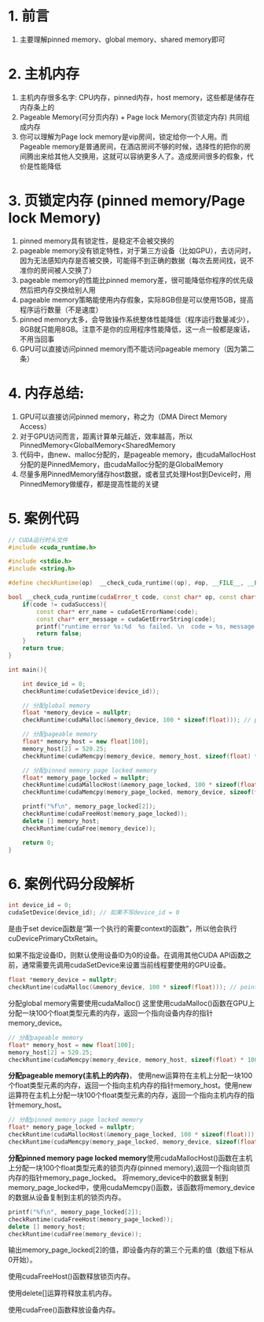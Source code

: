 # 1. 前言
1. 主要理解pinned memory、global memory、shared memory即可

# 2. 主机内存
1. 主机内存很多名字: CPU内存，pinned内存，host memory，这些都是储存在内存条上的
2. Pageable Memory(可分页内存) + Page lock Memory(页锁定内存) 共同组成内存
3. 你可以理解为Page lock memory是vip房间，锁定给你一个人用。而Pageable memory是普通房间，在酒店房间不够的时候，选择性的把你的房间腾出来给其他人交换用，这就可以容纳更多人了。造成房间很多的假象，代价是性能降低
# 3. 页锁定内存 (pinned memory/Page lock Memory)
1. pinned memory具有锁定性，是稳定不会被交换的
2. pageable memory没有锁定特性，对于第三方设备（比如GPU），去访问时，因为无法感知内存是否被交换，可能得不到正确的数据（每次去房间找，说不准你的房间被人交换了）
3. pageable memory的性能比pinned memory差，很可能降低你程序的优先级然后把内存交换给别人用
4. pageable memory策略能使用内存假象，实际8GB但是可以使用15GB，提高程序运行数量（不是速度）
5. pinned memory太多，会导致操作系统整体性能降低（程序运行数量减少），8GB就只能用8GB。注意不是你的应用程序性能降低，这一点一般都是废话，不用当回事
6. GPU可以直接访问pinned memory而不能访问pageable memory（因为第二条）


# 4. 内存总结:
1. GPU可以直接访问pinned memory，称之为（DMA Direct Memory Access）
2. 对于GPU访问而言，距离计算单元越近，效率越高，所以PinnedMemory<GlobalMemory<SharedMemory
3. 代码中，由new、malloc分配的，是pageable memory，由cudaMallocHost分配的是PinnedMemory，由cudaMalloc分配的是GlobalMemory
4. 尽量多用PinnedMemory储存host数据，或者显式处理Host到Device时，用PinnedMemory做缓存，都是提高性能的关键

# 5. 案例代码
```cpp
// CUDA运行时头文件
#include <cuda_runtime.h>

#include <stdio.h>
#include <string.h>

#define checkRuntime(op)  __check_cuda_runtime((op), #op, __FILE__, __LINE__)

bool __check_cuda_runtime(cudaError_t code, const char* op, const char* file, int line){
    if(code != cudaSuccess){    
        const char* err_name = cudaGetErrorName(code);    
        const char* err_message = cudaGetErrorString(code);  
        printf("runtime error %s:%d  %s failed. \n  code = %s, message = %s\n", file, line, op, err_name, err_message);   
        return false;
    }
    return true;
}

int main(){

    int device_id = 0;
    checkRuntime(cudaSetDevice(device_id));

    // 分配global memory
    float *memory_device = nullptr;
    checkRuntime(cudaMalloc(&memory_device, 100 * sizeof(float))); // pointer to device

    // 分配pageable memory
    float* memory_host = new float[100];
    memory_host[2] = 520.25;
    checkRuntime(cudaMemcpy(memory_device, memory_host, sizeof(float) * 100, cudaMemcpyHostToDevice)); // 返回的地址是开辟的device地址，存放在memory_device

    // 分配pinned memory page locked memory
    float* memory_page_locked = nullptr;
    checkRuntime(cudaMallocHost(&memory_page_locked, 100 * sizeof(float))); // 返回的地址是被开辟的pin memory的地址，存放在memory_page_locked
    checkRuntime(cudaMemcpy(memory_page_locked, memory_device, sizeof(float) * 100, cudaMemcpyDeviceToHost)); // 

    printf("%f\n", memory_page_locked[2]);
    checkRuntime(cudaFreeHost(memory_page_locked));
    delete [] memory_host;
    checkRuntime(cudaFree(memory_device)); 

    return 0;
}
```

# 6. 案例代码分段解析
```cpp
int device_id = 0;
cudaSetDevice(device_id); // 如果不写device_id = 0
```
是由于set device函数是“第一个执行的需要context的函数”，所以他会执行cuDevicePrimaryCtxRetain。

如果不指定设备ID，则默认使用设备ID为0的设备。在调用其他CUDA API函数之前，通常需要先调用cudaSetDevice来设置当前线程要使用的GPU设备。

```cpp
float *memory_device = nullptr;
checkRuntime(cudaMalloc(&memory_device, 100 * sizeof(float))); // pointer to device
```
分配global memory需要使用cudaMalloc() 这里使用cudaMalloc()函数在GPU上分配一块100个float类型元素的内存，返回一个指向设备内存的指针memory_device。

```cpp
// 分配pageable memory
float* memory_host = new float[100];
memory_host[2] = 520.25;
checkRuntime(cudaMemcpy(memory_device, memory_host, sizeof(float) * 100, cudaMemcpyHostToDevice)); // 返回的地址是开辟的device地址，存放在memory_device
```
**分配pageable memory(主机上的内存)**， 使用new运算符在主机上分配一块100个float类型元素的内存，返回一个指向主机内存的指针memory_host。使用new运算符在主机上分配一块100个float类型元素的内存，返回一个指向主机内存的指针memory_host。

```cpp
// 分配pinned memory page locked memory
float* memory_page_locked = nullptr;
checkRuntime(cudaMallocHost(&memory_page_locked, 100 * sizeof(float))); // 返回的地址是被开辟的pin memory的地址，存放在memory_page_locked
checkRuntime(cudaMemcpy(memory_page_locked, memory_device, sizeof(float) * 100, cudaMemcpyDeviceToHost)); 
```
**分配pinned memory page locked memory**使用cudaMallocHost()函数在主机上分配一块100个float类型元素的锁页内存(pinned memory),返回一个指向锁页内存的指针memory_page_locked。
将memory_device中的数据复制到memory_page_locked中，使用cudaMemcpy()函数，该函数将memory_device的数据从设备复制到主机的锁页内存。

```cpp
printf("%f\n", memory_page_locked[2]);
checkRuntime(cudaFreeHost(memory_page_locked));
delete [] memory_host;
checkRuntime(cudaFree(memory_device)); 
```
输出memory_page_locked[2]的值，即设备内存的第三个元素的值（数组下标从0开始）。

使用cudaFreeHost()函数释放锁页内存。

使用delete[]运算符释放主机内存。

使用cudaFree()函数释放设备内存。
